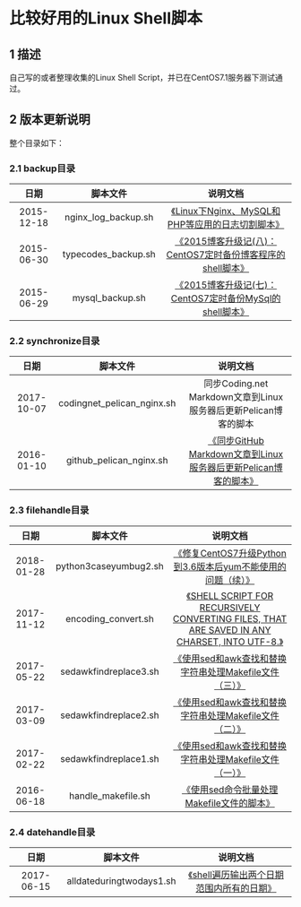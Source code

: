 比较好用的Linux Shell脚本
======================================================


## 1 描述
自己写的或者整理收集的Linux Shell Script，并已在CentOS7.1服务器下测试通过。

## 2 版本更新说明
整个目录如下：

### 2.1 backup目录

| 日期        | 脚本文件           | 说明文档  |
| :----: | :----: | :----: |
| 2015-12-18      | nginx_log_backup.sh      |   [《Linux下Nginx、MySQL和PHP等应用的日志切割脚本》](https://typecodes.com/linux/applogsbackup.html '查看原文') |
| 2015-06-30 | typecodes_backup.sh      |    [《2015博客升级记(八)：CentOS7定时备份博客程序的shell脚本》](https://typecodes.com/linux/centos7blogregularbackup.html '查看原文') |
| 2015-06-29      | mysql_backup.sh | [《2015博客升级记(七)：CentOS7定时备份MySql的shell脚本》](https://typecodes.com/linux/centos7mysqlregularbackup.html '查看原文') |


### 2.2 synchronize目录

| 日期        | 脚本文件           | 说明文档  |
| :----: | :----: | :----: |
| 2017-10-07      | codingnet_pelican_nginx.sh | 同步Coding.net Markdown文章到Linux服务器后更新Pelican博客的脚本 |
| 2016-01-10      | github_pelican_nginx.sh | [《同步GitHub Markdown文章到Linux服务器后更新Pelican博客的脚本》](https://typecodes.com/linux/syngithubmarkdownpelican.html '查看原文') |


### 2.3 filehandle目录

| 日期        | 脚本文件           | 说明文档  |
| :----: | :----: | :----: |
| 2018-01-28 | python3caseyumbug2.sh      |    [《修复CentOS7升级Python到3.6版本后yum不能使用的问题（续）》](https://typecodes.com/linux/python3caseyumbug2.html '修复CentOS7升级Python到3.6版本后yum不能使用的问题（续）') |
| 2017-11-12 | encoding_convert.sh      |    [《SHELL SCRIPT FOR RECURSIVELY CONVERTING FILES, THAT ARE SAVED IN ANY CHARSET, INTO UTF-8.》](https://www.lexo.ch/blog/2013/01/linux-bash-shell-script-for-recursively-converting-all-files-with-various-charsets-in-a-directory-into-utf-8-shell-skript-fur-das-rekursive-konvertieren-von-allen-files-in-einem-verzeichnis-mit-belie/ '将指定目录下的所有非utf-8格式的指定后缀的文件全部转换成utf-8') |
| 2017-05-22 | sedawkfindreplace3.sh      |    [《使用sed和awk查找和替换字符串处理Makefile文件（三）》](https://typecodes.com/linux/sedawkfindreplace3.html '使用sed和awk查找和替换字符串处理Makefile文件（三）') |
| 2017-03-09 | sedawkfindreplace2.sh      |    [《使用sed和awk查找和替换字符串处理Makefile文件（二）》](https://typecodes.com/linux/sedawkfindreplace2.html '查看原文') |
| 2017-02-22      | sedawkfindreplace1.sh      |   [《使用sed和awk查找和替换字符串处理Makefile文件（一）》](https://typecodes.com/linux/sedawkfindreplace1.html '查看原文') |
| 2016-06-18      | handle_makefile.sh | [《使用sed命令批量处理Makefile文件的脚本》](https://typecodes.com/linux/handlemakefilebysed.html '查看原文') |


### 2.4 datehandle目录

| 日期        | 脚本文件           | 说明文档  |
| :----: | :----: | :----: |
| 2017-06-15      | alldateduringtwodays1.sh | [《shell遍历输出两个日期范围内所有的日期》](https://typecodes.com/linux/alldateduringtwodays1.html '查看原文') |
